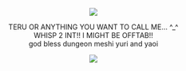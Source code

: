 <p align="center">
  <image src="https://media.discordapp.net/attachments/1036605748794363924/1203310001809133648/wJiqnvsf215aQAAAABJRU5ErkJggg.png?ex=65d0a0c4&is=65be2bc4&hm=237d85bf3e201e019110e4d366ca13c5a040294757948a916368ed09ecfbf3b6&=&format=webp&quality=lossless&width=290&height=316">
</p>


<p align="center">
TERU OR ANYTHING YOU WANT TO CALL ME... ^_^
<br>
WHISP 2 INT!! I MIGHT BE OFFTAB!!
<br>
god bless dungeon meshi yuri and yaoi 
</p>

<p align="center">
<image src="https://media.discordapp.net/attachments/1079058779557077062/1203638152749916191/GFdKWinWMAA6l9d.png?ex=65d1d262&is=65bf5d62&hm=e433331089a6398129f8e37913cc4da7e54955a4495cc29f07287e78d6357a1b&=&format=webp&quality=lossless&width=544&height=532">



<!--
**deathdelivery/deathdelivery** is a ✨ _special_ ✨ repository because its `README.md` (this file) appears on your GitHub profile.

Here are some ideas to get you started:

- 🔭 I’m currently working on ...
- 🌱 I’m currently learning ...
- 👯 I’m looking to collaborate on ...
- 🤔 I’m looking for help with ...
- 💬 Ask me about ...
- 📫 How to reach me: ...
- 😄 Pronouns: ...
- ⚡ Fun fact: ...
-->
